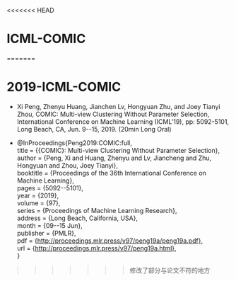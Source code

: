 <<<<<<< HEAD
# ICML-COMIC
=======
# 2019-ICML-COMIC
* Xi Peng, Zhenyu Huang, Jianchen Lv, Hongyuan Zhu, and Joey Tianyi Zhou, COMIC: Multi-view Clustering Without Parameter Selection, International Conference on Machine Learning (ICML’19), pp: 5092-5101, Long Beach, CA, Jun. 9--15, 2019. (20min Long Oral)

* @InProceedings{Peng2019:COMIC:full,  
  title = 	 {{COMIC}: Multi-view Clustering Without Parameter Selection},  
  author = 	 {Peng, Xi and Huang, Zhenyu and Lv, Jiancheng and Zhu, Hongyuan and Zhou, Joey Tianyi},  
  booktitle = 	 {Proceedings of the 36th International Conference on Machine Learning},  
  pages = 	 {5092--5101},  
  year = 	 {2019},  
  volume = 	 {97},  
  series = 	 {Proceedings of Machine Learning Research},  
  address = 	 {Long Beach, California, USA},  
  month = 	 {09--15 Jun},    
  publisher = 	 {PMLR},  
  pdf = 	 {http://proceedings.mlr.press/v97/peng19a/peng19a.pdf},  
  url = 	 {http://proceedings.mlr.press/v97/peng19a.html},  
}
>>>>>>> 修改了部分与论文不符的地方
